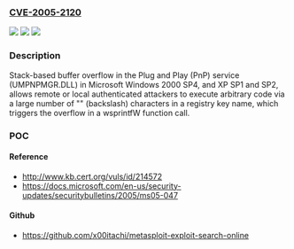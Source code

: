 ### [CVE-2005-2120](https://cve.mitre.org/cgi-bin/cvename.cgi?name=CVE-2005-2120)
![](https://img.shields.io/static/v1?label=Product&message=n%2Fa&color=blue)
![](https://img.shields.io/static/v1?label=Version&message=n%2Fa&color=blue)
![](https://img.shields.io/static/v1?label=Vulnerability&message=n%2Fa&color=brighgreen)

### Description

Stack-based buffer overflow in the Plug and Play (PnP) service (UMPNPMGR.DLL) in Microsoft Windows 2000 SP4, and XP SP1 and SP2, allows remote or local authenticated attackers to execute arbitrary code via a large number of "\" (backslash) characters in a registry key name, which triggers the overflow in a wsprintfW function call.

### POC

#### Reference
- http://www.kb.cert.org/vuls/id/214572
- https://docs.microsoft.com/en-us/security-updates/securitybulletins/2005/ms05-047

#### Github
- https://github.com/x00itachi/metasploit-exploit-search-online

